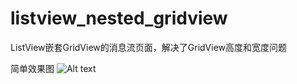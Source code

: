 listview_nested_gridview
========================

ListView嵌套GridView的消息流页面，解决了GridView高度和宽度问题

简单效果图 
![Alt text](http://img.blog.csdn.net/20140901144020298?watermark/2/text/aHR0cDovL2Jsb2cuY3Nkbi5uZXQvYmJveWZlaXl1/font/5a6L5L2T/fontsize/400/fill/I0JBQkFCMA==/dissolve/70/gravity/Center "效果图")
